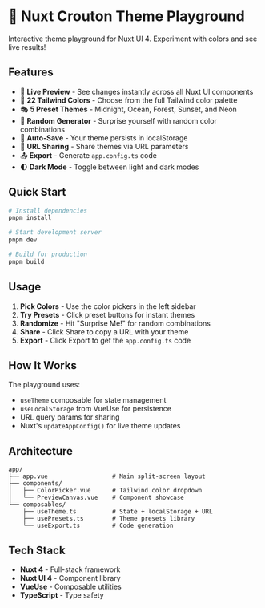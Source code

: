# 🎨 Nuxt Crouton Theme Playground

Interactive theme playground for Nuxt UI 4. Experiment with colors and see live results!

## Features

- 🎨 **Live Preview** - See changes instantly across all Nuxt UI components
- 🌈 **22 Tailwind Colors** - Choose from the full Tailwind color palette
- 🎭 **5 Preset Themes** - Midnight, Ocean, Forest, Sunset, and Neon
- 🎲 **Random Generator** - Surprise yourself with random color combinations
- 💾 **Auto-Save** - Your theme persists in localStorage
- 🔗 **URL Sharing** - Share themes via URL parameters
- 📤 **Export** - Generate `app.config.ts` code
- 🌓 **Dark Mode** - Toggle between light and dark modes

## Quick Start

```bash
# Install dependencies
pnpm install

# Start development server
pnpm dev

# Build for production
pnpm build
```

## Usage

1. **Pick Colors** - Use the color pickers in the left sidebar
2. **Try Presets** - Click preset buttons for instant themes
3. **Randomize** - Hit "Surprise Me!" for random combinations
4. **Share** - Click Share to copy a URL with your theme
5. **Export** - Click Export to get the `app.config.ts` code

## How It Works

The playground uses:
- `useTheme` composable for state management
- `useLocalStorage` from VueUse for persistence
- URL query params for sharing
- Nuxt's `updateAppConfig()` for live theme updates

## Architecture

```
app/
├── app.vue                  # Main split-screen layout
├── components/
│   ├── ColorPicker.vue      # Tailwind color dropdown
│   └── PreviewCanvas.vue    # Component showcase
└── composables/
    ├── useTheme.ts          # State + localStorage + URL
    ├── usePresets.ts        # Theme presets library
    └── useExport.ts         # Code generation
```

## Tech Stack

- **Nuxt 4** - Full-stack framework
- **Nuxt UI 4** - Component library
- **VueUse** - Composable utilities
- **TypeScript** - Type safety